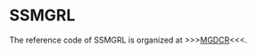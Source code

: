 # SSMGRL
The reference code of SSMGRL is organized at >>>[MGDCR](https://github.com/YujieMo/MGDCR)<<<.
